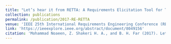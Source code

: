 ```yaml
---
title: "Let’s hear it from RETTA: A Requirements Elicitation Tool for TrAffic management systems"
collection: publications
permalink: /publication/2017-RE-RETTA
venue: 'IEEE 25th International Requirements Engineering Conference (RE)'
link: 'https://ieeexplore.ieee.org/abstract/document/8049156'
citation: 'Mohammad Noaeen, Z. Shakeri H. A., and B. H. Far (2017). Let’s hear it from RETTA: A Requirements Elicitation Tool for TrAffic management systems. <i>IEEE 25th International Requirements Engineering Conference (RE).</i>'
---
```

